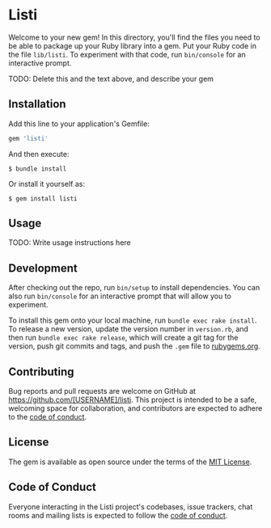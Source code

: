 # Listi

Welcome to your new gem! In this directory, you'll find the files you need to be able to package up your Ruby library into a gem. Put your Ruby code in the file `lib/listi`. To experiment with that code, run `bin/console` for an interactive prompt.

TODO: Delete this and the text above, and describe your gem

## Installation

Add this line to your application's Gemfile:

```ruby
gem 'listi'
```

And then execute:

    $ bundle install

Or install it yourself as:

    $ gem install listi

## Usage

TODO: Write usage instructions here

## Development

After checking out the repo, run `bin/setup` to install dependencies. You can also run `bin/console` for an interactive prompt that will allow you to experiment.

To install this gem onto your local machine, run `bundle exec rake install`. To release a new version, update the version number in `version.rb`, and then run `bundle exec rake release`, which will create a git tag for the version, push git commits and tags, and push the `.gem` file to [rubygems.org](https://rubygems.org).

## Contributing

Bug reports and pull requests are welcome on GitHub at https://github.com/[USERNAME]/listi. This project is intended to be a safe, welcoming space for collaboration, and contributors are expected to adhere to the [code of conduct](https://github.com/[USERNAME]/listi/blob/master/CODE_OF_CONDUCT.md).


## License

The gem is available as open source under the terms of the [MIT License](https://opensource.org/licenses/MIT).

## Code of Conduct

Everyone interacting in the Listi project's codebases, issue trackers, chat rooms and mailing lists is expected to follow the [code of conduct](https://github.com/[USERNAME]/listi/blob/master/CODE_OF_CONDUCT.md).

